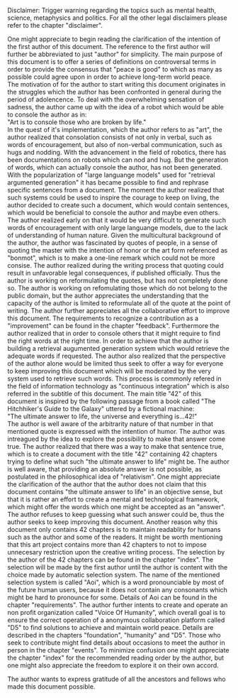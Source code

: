 Disclaimer: Trigger warning regarding the topics such as mental health, science, metaphysics and politics.
For all the other legal disclaimers please refer to the chapter "disclaimer".

One might appreciate to begin reading the clarification of the intention of the first author of this document. The reference to the first author will further be abbreviated to just "author" for simplicity. The main purpose of this document is to offer a series of definitions on controversal terms in order to provide the consensus that "peace is good" to which as many as possible could agree upon in order to achieve long-term world peace.    
The motivation of for the author to start writing this document originates in the struggles which the author has been confronted in general during the period of adolencence. To deal with the overwhelming sensation of sadness, the author came up with the idea of a robot which would be able to console the author as in:   
"Art is to console those who are broken by life."    
In the quest of it's implementation, which the author refers to as "art", the author realized that consolation consists of not only in verbal, such as words of encouragement, but also of non-verbal communication, such as hugs and nodding. With the advancement in the field of robotics, there has been documentations on robots which can nod and hug. But the generation of words, which can actually console the author, has not been generated. With the popularization of "large languange models" used for "retrieval argumented generation" it has became possible to find and rephrase specific sentences from a document. The moment the author realized that such systems could be used to inspire the courage to keep on living, the author decided to create such a document, which would contain sentences, which would be beneficial to console the author and maybe even others. The author realized early on that it would be very difficult to generate such words of encouragement with only large languange models, due to the lack of understanding of human nature. Given the multicultural background of the author, the author was fascinated by quotes of people, in a sense of quoting the master with the intention of honor or the art form referenced as "bonmot", which is to make a one-line remark which could not be more consise. The author realized during the writing process that quoting could result in unfavorable legal consequences, if published officially. Thus the author is working on reformulating the quotes, but has not completely done so. The author is working on refomulating those which do not belong to the public domain, but the author appreciates the understanding that the capacity of the author is limited to reformulate all of the quote at the point of writing. The author further appreciates all the collaborative effort to improve this document. The requirements to recognize a contribution as a "improvement" can be found in the chapter "feedback". Furthermore the author realized that in order to console others that it might require to find the right words at the right time. In order to achieve that the author is building a retrieval augumented generation system which would retrieve the adequate words if requested. The author also realized that the perspective of the author alone would be limited thus seek to offer a way for everyone to keep improving this document which will be moderated by the very system used to retrieve such words.
This process is commonly refered in the field of information technology as "continuous integration" which is also referred in the subtitle of this document. The main title "42" of this document is inspired by the following passage from a book called "The Hitchhiker's Guide to the Galaxy" uttered by a fictional machine:   
"The ultimate answer to life, the universe and everything is...42!"   
The author is well aware of the arbitrarity nature of that number in that mentioned quote is expressed with the intention of humor.
The author was intreagued by the idea to explore the possibility to make that answer come true. The author realized that there was a way to make that sentence true, which is to create a document with the title "42" containing 42 chapters trying to define what such "the ultimate answer to life" might be. The author is well aware, that providing an absolute answer is not possible, as postulated in the philosophical idea of "relativism". One might appreciate the clarification of the author that the author does not claim that this document contains "the ultimate answer to life" in an objective sense, but that it is rather an effort to create a mental and technological framework, which might offer the words which one might be accepted as an "answer". The author refuses to keep guessing what such answer could be, thus the author seeks to keep improving this document. Another reason why this document only contains 42 chapters is to maintain readablity for humans such as the author and some of the readers. It might be worth mentioning that this art project contains more than 42 chapters to not to impose unnecesary restriction upon the creative writing process. The selection by the author of the 42 chapters can be found in the chapter "index". The selection will be made by the first author until the author is content with the choice made by automatic selection system. The name of the mentioned selection system is called "Aoi", which is a word pronounciable by most of the future human users, because it does not contain any consonants which might be hard to pronounce for some. Details of Aoi can be found in the chapter "requirements".
The author further intents to create and operate an non profit organization called "Voice Of Humanity", which overall goal is to ensure the correct operation of a anonymous collaboration platform called "D5" to find solutions to achieve and maintain world peace.
Details are described in the chapters "foundation", "humanity" and "D5".
Those who seek to contribute might find details about occasions to meet the author in person in the chapter "events".
To minimize confusion one might appreciate the chapter "index" for the recommended reading order by the author, but one might also appreciate the freedom to explore it on their own accord.   
   
The author wants to express gratitude of all the ancestors and fellows who made this document possible.
